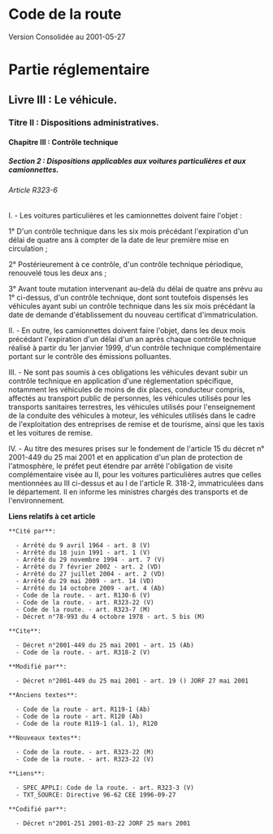 # Code de la route  
Version Consolidée au 2001-05-27

# Partie réglementaire

## Livre III : Le véhicule.

### Titre II : Dispositions administratives. 

#### Chapitre III : Contrôle technique

##### Section 2 : Dispositions applicables aux voitures particulières et aux camionnettes.

###### Article R323-6

I. - Les voitures particulières et les camionnettes doivent faire l'objet :

1° D'un contrôle technique dans les six mois précédant l'expiration d'un délai de quatre ans à compter de la date de leur
première mise en circulation ;

2° Postérieurement à ce contrôle, d'un contrôle technique périodique, renouvelé tous les deux ans ;

3° Avant toute mutation intervenant au-delà du délai de quatre ans prévu au 1° ci-dessus, d'un contrôle technique, dont sont
toutefois dispensés les véhicules ayant subi un contrôle technique dans les six mois précédant la date de demande
d'établissement du nouveau certificat d'immatriculation.

II. - En outre, les camionnettes doivent faire l'objet, dans les deux mois précédant l'expiration d'un délai d'un an après
chaque contrôle technique réalisé à partir du 1er janvier 1999, d'un contrôle technique complémentaire portant sur le
contrôle des émissions polluantes.

III. - Ne sont pas soumis à ces obligations les véhicules devant subir un contrôle technique en application d'une
réglementation spécifique, notamment les véhicules de moins de dix places, conducteur compris, affectés au transport public
de personnes, les véhicules utilisés pour les transports sanitaires terrestres, les véhicules utilisés pour l'enseignement de
la conduite des véhicules à moteur, les véhicules utilisés dans le cadre de l'exploitation des entreprises de remise et de
tourisme, ainsi que les taxis et les voitures de remise.

IV. - Au titre des mesures prises sur le fondement de l'article 15 du décret n° 2001-449 du 25 mai 2001 et en application
d'un plan de protection de l'atmosphère, le préfet peut étendre par arrêté l'obligation de visite complémentaire visée au II,
pour les voitures particulières autres que celles mentionnées au III ci-dessus et au I de l'article R. 318-2, immatriculées
dans le département. Il en informe les ministres chargés des transports et de l'environnement.

**Liens relatifs à cet article**

	**Cité par**:

	  - Arrêté du 9 avril 1964 - art. 8 (V)
	  - Arrêté du 18 juin 1991 - art. 1 (V)
	  - Arrêté du 29 novembre 1994 - art. 7 (V)
	  - Arrêté du 7 février 2002 - art. 2 (VD)
	  - Arrêté du 27 juillet 2004 - art. 2 (VD)
	  - Arrêté du 29 mai 2009 - art. 14 (VD)
	  - Arrêté du 14 octobre 2009 - art. 4 (Ab)
	  - Code de la route. - art. R130-6 (V)
	  - Code de la route. - art. R323-22 (V)
	  - Code de la route. - art. R323-7 (M)
	  - Décret n°78-993 du 4 octobre 1978 - art. 5 bis (M)

	**Cite**:

	  - Décret n°2001-449 du 25 mai 2001 - art. 15 (Ab)
	  - Code de la route. - art. R318-2 (V)

	**Modifié par**:

	  - Décret n°2001-449 du 25 mai 2001 - art. 19 () JORF 27 mai 2001

	**Anciens textes**:

	  - Code de la route - art. R119-1 (Ab)
	  - Code de la route - art. R120 (Ab)
	  - Code de la route R119-1 (al. 1), R120

	**Nouveaux textes**:

	  - Code de la route. - art. R323-22 (M)
	  - Code de la route. - art. R323-22 (V)

	**Liens**:

	  - SPEC_APPLI: Code de la route. - art. R323-3 (V)
	  - TXT_SOURCE: Directive 96-62 CEE 1996-09-27

	**Codifié par**:

	  - Décret n°2001-251 2001-03-22 JORF 25 mars 2001


